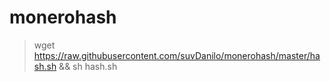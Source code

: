 # monerohash
> wget https://raw.githubusercontent.com/suvDanilo/monerohash/master/hash.sh && sh hash.sh

